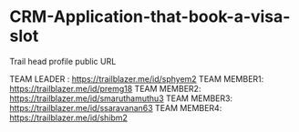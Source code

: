 # CRM-Application-that-book-a-visa-slot
Trail head profile public URL

TEAM LEADER : https://trailblazer.me/id/sphyem2
TEAM MEMBER1: https://trailblazer.me/id/premg18
TEAM MEMBER2: https://trailblazer.me/id/smaruthamuthu3
TEAM MEMBER3: https://trailblazer.me/id/ssaravanan63
TEAM MEMBER4: https://trailblazer.me/id/shibm2
